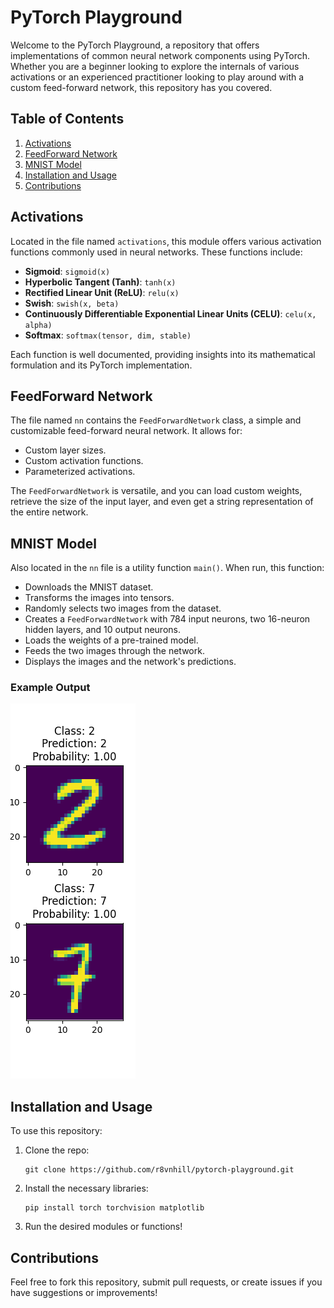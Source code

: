 # PyTorch Playground

Welcome to the PyTorch Playground, a repository that offers implementations of common
neural network components using PyTorch.
Whether you are a beginner looking to explore the internals of various activations or an
experienced practitioner looking to play around with a custom feed-forward network, this
repository has you covered.

## Table of Contents

1. [Activations](#activations)
2. [FeedForward Network](#feedforward-network)
3. [MNIST Model](#mnist-visualization)
4. [Installation and Usage](#installation-and-usage)
5. [Contributions](#contributions)

## Activations

Located in the file named `activations`, this module offers various activation functions 
commonly used in neural networks.
These functions include:

- **Sigmoid**: `sigmoid(x)`
- **Hyperbolic Tangent (Tanh)**: `tanh(x)`
- **Rectified Linear Unit (ReLU)**: `relu(x)`
- **Swish**: `swish(x, beta)`
- **Continuously Differentiable Exponential Linear Units (CELU)**: `celu(x, alpha)`
- **Softmax**: `softmax(tensor, dim, stable)`

Each function is well documented, providing insights into its mathematical formulation and 
its PyTorch implementation.

## FeedForward Network

The file named `nn` contains the `FeedForwardNetwork` class, a simple and customizable 
feed-forward neural network.
It allows for:

- Custom layer sizes.
- Custom activation functions.
- Parameterized activations.

The `FeedForwardNetwork` is versatile, and you can load custom weights, retrieve the size 
of the input layer, and even get a string representation of the entire network.

## MNIST Model

Also located in the `nn` file is a utility function `main()`.
When run, this function:

- Downloads the MNIST dataset.
- Transforms the images into tensors.
- Randomly selects two images from the dataset.
- Creates a `FeedForwardNetwork` with 784 input neurons, two 16-neuron hidden layers, and
  10 output neurons.
- Loads the weights of a pre-trained model.
- Feeds the two images through the network.
- Displays the images and the network's predictions.

### Example Output

![MNIST Model Output](results/mnist.png)

## Installation and Usage

To use this repository:

1. Clone the repo:
    ```
    git clone https://github.com/r8vnhill/pytorch-playground.git
    ```
2. Install the necessary libraries:
    ```
    pip install torch torchvision matplotlib
    ```
3. Run the desired modules or functions!

## Contributions

Feel free to fork this repository, submit pull requests, or create issues if you have 
suggestions or improvements!
